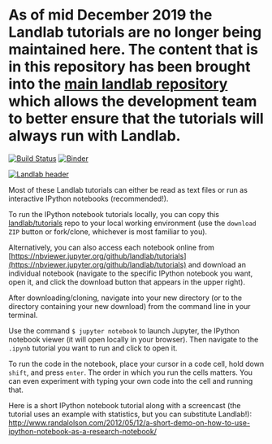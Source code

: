 # As of mid December 2019 the Landlab tutorials are no longer being maintained here. The content that is in this repository has been brought into the [main landlab repository](https://github.com/landlab/landlab) which allows the development team to better ensure that the tutorials will always run with Landlab. 

[![Build Status](https://travis-ci.org/landlab/tutorials.svg?branch=release)](https://travis-ci.org/landlab/tutorials)
[![Binder](https://mybinder.org/badge_logo.svg)](https://mybinder.org/v2/gh/landlab/tutorials/release)

[![Landlab header](./landlab_header.png)](http://landlab.github.io)

Most of these Landlab tutorials can either be read as text files or run
as interactive IPython notebooks (recommended!).

To run the IPython notebook tutorials locally, you can copy this
[landlab/tutorials](https://github.com/landlab/tutorials) repo to your
local working environment (use the ``download ZIP`` button or fork/clone,
whichever is most familiar to you).

Alternatively, you can also access each notebook online from
[https://nbviewer.jupyter.org/github/landlab/tutorials](https://nbviewer.jupyter.org/github/landlab/tutorials)
and download an individual notebook (navigate to the specific IPython
notebook you want, open it, and click the download button that appears
in the upper right).

After downloading/cloning, navigate into your new directory (or to
the directory containing your new download) from the command line
in your terminal.

Use the command ``$ jupyter notebook`` to launch Jupyter, the IPython
notebook viewer (it will open locally in your browser). Then navigate
to the ``.ipynb`` tutorial you want to run and click to open it.

To run the code in the notebook, place your cursor in a code cell,
hold down ``shift``, and press ``enter``. The order in which you
run the cells matters. You can even experiment with typing your own code
into the cell and running that.

Here is a short IPython notebook tutorial along with a screencast
(the tutorial uses an example with statistics, but you can
substitute Landlab!): http://www.randalolson.com/2012/05/12/a-short-demo-on-how-to-use-ipython-notebook-as-a-research-notebook/
